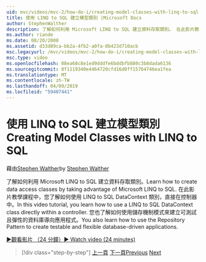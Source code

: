 ```yaml
---
uid: mvc/videos/mvc-2/how-do-i/creating-model-classes-with-linq-to-sql
title: 使用 LINQ to SQL 建立模型類別 |Microsoft Docs
author: StephenWalther
description: 了解如何利用 Microsoft LINQ to SQL 建立資料存取類別。 在此影片教學課程中，您會學習如何使用 LINQ to SQL DataContext...
ms.author: riande
ms.date: 08/20/2008
ms.assetid: d33d89ca-bb2a-4fb2-a0fa-0b423d710acb
msc.legacyurl: /mvc/videos/mvc-2/how-do-i/creating-model-classes-with-linq-to-sql
msc.type: video
ms.openlocfilehash: 08ea68c8e1ed9dddfe6bddbfb880c3b8dada6136
ms.sourcegitcommit: 0f1119340e4464720cfd16d0ff15764746ea1fea
ms.translationtype: MT
ms.contentlocale: zh-TW
ms.lasthandoff: 04/09/2019
ms.locfileid: "59407441"
---
```

# <a name="creating-model-classes-with-linq-to-sql"></a><span data-ttu-id="f33d4-104">使用 LINQ to SQL 建立模型類別</span><span class="sxs-lookup"><span data-stu-id="f33d4-104">Creating Model Classes with LINQ to SQL</span></span>

<span data-ttu-id="f33d4-105">藉由[Stephen Walther](https://github.com/StephenWalther)</span><span class="sxs-lookup"><span data-stu-id="f33d4-105">by [Stephen Walther](https://github.com/StephenWalther)</span></span>

<span data-ttu-id="f33d4-106">了解如何利用 Microsoft LINQ to SQL 建立資料存取類別。</span><span class="sxs-lookup"><span data-stu-id="f33d4-106">Learn how to create data access classes by taking advantage of Microsoft LINQ to SQL.</span></span> <span data-ttu-id="f33d4-107">在此影片教學課程中，您了解如何使用 LINQ to SQL DataContext 類別，直接在控制器中。</span><span class="sxs-lookup"><span data-stu-id="f33d4-107">In this video tutorial, you learn how to use a LINQ to SQL DataContext class directly within a controller.</span></span> <span data-ttu-id="f33d4-108">您也了解如何使用儲存機制模式來建立可測試且彈性的資料庫導向應用程式。</span><span class="sxs-lookup"><span data-stu-id="f33d4-108">You also learn how to use the Repository Pattern to create testable and flexible database-driven applications.</span></span>

[<span data-ttu-id="f33d4-109">&#9654;觀看影片 （24 分鐘）</span><span class="sxs-lookup"><span data-stu-id="f33d4-109">&#9654; Watch video (24 minutes)</span></span>](https://channel9.msdn.com/Blogs/ASP-NET-Site-Videos/creating-model-classes-with-linq-to-sql)

> [!div class="step-by-step"]
> <span data-ttu-id="f33d4-110">[上一頁](creating-custom-html-helpers.md)
> [下一頁](displaying-a-table-of-database-data.md)</span><span class="sxs-lookup"><span data-stu-id="f33d4-110">[Previous](creating-custom-html-helpers.md)
[Next](displaying-a-table-of-database-data.md)</span></span>
